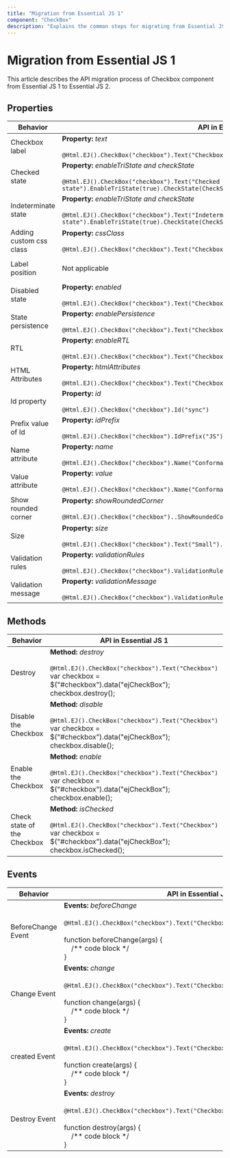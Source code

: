```yaml
---
title: "Migration from Essential JS 1"
component: "CheckBox"
description: "Explains the common steps for migrating from Essential JS 1 application to Essential JS 2 components especially, checkbox component."
---
```


# Migration from Essential JS 1

This article describes the API migration process of Checkbox component from Essential JS 1 to Essential JS 2.

## Properties

| Behavior | API in Essential JS 1 | API in Essential JS 2 |
| --- | --- | --- |
| Checkbox label | **Property:** *text* <br/><br/> `@Html.EJ().CheckBox("checkbox").Text("Checkbox")` | **Property:** *label* <br/><br/> `@Html.EJS().CheckBox("checkbox").Label("Checkbox").Render()` |
| Checked state | **Property:** *enableTriState and checkState* <br/><br/> `@Html.EJ().CheckBox("checkbox").Text("Checked state").EnableTriState(true).CheckState(CheckState.Check)` | **Property:** *checked* <br/><br/> `@Html.EJS().CheckBox("checkbox").Checked(true).Label("Checked state").Render()` |
| Indeterminate state | **Property:** *enableTriState and checkState* <br/><br/> `@Html.EJ().CheckBox("checkbox").Text("Indeterminate state").EnableTriState(true).CheckState(CheckState.Indeterminate)` | **Property:** *indeterminate* <br/><br/> `@Html.EJS().CheckBox("checkbox").Indeterminate(true).Label("Indeterminate state").Render()` |
| Adding custom css class | **Property:** *cssClass* <br/><br/> `@Html.EJ().CheckBox("checkbox").Text("Checkbox").CssClass("custom-class")` | **Property:** *cssClass* <br/><br/> `@Html.EJS().CheckBox("checkbox").CssClass("custom-class").Label("Checkbox").Render()` |
| Label position | Not applicable | **Property:** *labelPosition* <br/><br/> `@Html.EJS().CheckBox("checkbox").Label("Checkbox").LabelPosition(Syncfusion.EJ2.Buttons.LabelPosition.Before).Render()` |
| Disabled state | **Property:** *enabled* <br/><br/> `@Html.EJ().CheckBox("checkbox").Text("Checkbox").Enabled(false)` | **Property:** *disabled* <br/><br/> `@Html.EJS().CheckBox("checkbox").Disabled(true).Label("Checkbox").Render()` |
| State persistence | **Property:** *enablePersistence* <br/><br/> `@Html.EJ().CheckBox("checkbox").Text("Checkbox").EnablePersistence(true)` | **Property:** *enablePersistence* <br/><br/> `@Html.EJS().CheckBox("checkbox").EnablePersistence(true).Label("Checkbox").Render()` |
| RTL | **Property:** *enableRTL* <br/><br/> `@Html.EJ().CheckBox("checkbox").Text("Checkbox").EnableRTL(true)` | **Property:** *enableRtl* <br/><br/> `@Html.EJS().CheckBox("checkbox").EnableRtl(true).Label("Checkbox").Render()` |
| HTML Attributes | **Property:** *htmlAttributes* <br/><br/> `@Html.EJ().CheckBox("checkbox").Text("Checkbox").HtmlAttributes("")` | Not applicable |
| Id property | **Property:** *id* <br/><br/>`@Html.EJ().CheckBox("checkbox").Id("sync")` | Not applicable |
| Prefix value of Id | **Property:** *idPrefix* <br/><br/> `@Html.EJ().CheckBox("checkbox").IdPrefix("JS")` | Not applicable |
| Name attribute | **Property:** *name* <br/><br/> `@Html.EJ().CheckBox("checkbox").Name("Conformation"` | **Property:** *name* <br/><br/> `@Html.EJS().CheckBox("checkbox").Name("Conformation").Render()` |
| Value attribute | **Property:** *value* <br/><br/> `@Html.EJ().CheckBox("checkbox").Name("Conformation").Value("received")` | **Property:** *value* <br/><br/> `@Html.EJS().CheckBox("checkbox").Name("Conformation").Value("received").Render()` |
| Show rounded corner | **Property:** *showRoundedCorner* <br/><br/>`@Html.EJ().CheckBox("checkbox")..ShowRoundedCorner(true).Text("Checkbox")` | Not applicable |
| Size | **Property:** *size* <br/><br/> `@Html.EJ().CheckBox("checkbox").Text("Small").Size(Size.Small)` | **Property:** *cssClass* <br/><br/> `@Html.EJS().CheckBox("checkbox").CssClass("e-small").Label("Checkbox").Render()` |
| Validation rules | **Property:** *validationRules* <br/><br/> `@Html.EJ().CheckBox("checkbox").ValidationRules(ViewBag.rules)` | Not applicable |
| Validation message | **Property:** *validationMessage* <br/><br/> `@Html.EJ().CheckBox("checkbox").ValidationRules(ViewBag.rules).ValidationMessage(ViewBag.message)` | Not applicable |

## Methods

| Behavior | API in Essential JS 1 | API in Essential JS 2 |
| --- | --- | --- |
| Destroy | **Method:** *destroy* <br/><br/> `@Html.EJ().CheckBox("checkbox").Text("Checkbox")` <br/> var checkbox = $("#checkbox").data("ejCheckBox"); <br/> checkbox.destroy(); | **Method:** *destroy* <br/><br/> `@Html.EJS().CheckBox("checkbox").Label("Checkbox").Render()` <br/>var checkbox = document.getElementById('checkbox').ej2_instances[0]; <br/>checkbox.destroy(); |
| Disable the Checkbox | **Method:** *disable* <br/><br/> `@Html.EJ().CheckBox("checkbox").Text("Checkbox")` <br/> var checkbox = $("#checkbox").data("ejCheckBox"); <br/>checkbox.disable(); | Not applicable |
| Enable the Checkbox | **Method:** *enable* <br/><br/> `@Html.EJ().CheckBox("checkbox").Text("Checkbox")` <br/> var checkbox = $("#checkbox").data("ejCheckBox"); <br/>checkbox.enable(); | Not applicable |
| Check state of the Checkbox | **Method:** *isChecked* <br/><br/> `@Html.EJ().CheckBox("checkbox").Text("Checkbox")` <br/> var checkbox = $("#checkbox").data("ejCheckBox"); <br/>checkbox.isChecked(); | Not applicable |

## Events

| Behavior | API in Essential JS 1 | API in Essential JS 2 |
| --- | --- | --- |
| BeforeChange Event | **Events:** *beforeChange* <br/><br/> `@Html.EJ().CheckBox("checkbox").Text("Checkbox").BeforeChange("beforeChange")`* <br/><br/>function beforeChange(args) {<br/> &nbsp;&nbsp;&nbsp;&nbsp;/** code block */ <br/>} | Not applicable |
| Change Event | **Events:** *change* <br/><br/> `@Html.EJ().CheckBox("checkbox").Text("Checkbox").Change("change")`* <br/><br/>function change(args) {<br/> &nbsp;&nbsp;&nbsp;&nbsp;/** code block */ <br/>} | **Events:** *change* <br/><br/> `@Html.EJS().CheckBox("checkbox").Label("Checkbox").Change("change").Render()`* <br/><br/>function change(args) {<br/> &nbsp;&nbsp;&nbsp;&nbsp;/** code block */ <br/>} |
| created Event | **Events:** *create* <br/><br/> `@Html.EJ().CheckBox("checkbox").Text("Checkbox").Create("create")`* <br/><br/>function create(args) {<br/> &nbsp;&nbsp;&nbsp;&nbsp;/** code block */ <br/>} | **Events:** *created* <br/><br/> `@Html.EJS().CheckBox("checkbox").Label("Checkbox").Created("created").Render()`* <br/><br/>function created() {<br/> &nbsp;&nbsp;&nbsp;&nbsp;/** code block */ <br/>} |
| Destroy Event | **Events:** *destroy* <br/><br/> `@Html.EJ().CheckBox("checkbox").Text("Checkbox").Destroy("destroy")`* <br/><br/>function destroy(args) {<br/>&nbsp;&nbsp;&nbsp;&nbsp;/** code block */ <br/>} | Not applicable |